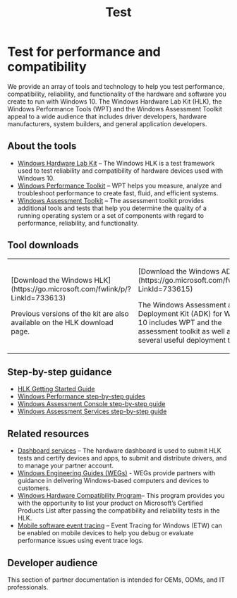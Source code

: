 ﻿---
title: Test
description: Provides guidelines for testing Windows hardware and software.
MSHAttr:
- 'PreferredSiteName:MSDN'
- 'PreferredLib:/library/windows/hardware'
ms.assetid: 7dc2a5d2-81e3-4e44-9477-b0d0ca4ce59b
ms.author: joshbax
ms.date: 05/05/2017
ms.topic: article
ms.prod: windows-hardware
ms.technology: windows-oem
---

# Test for performance and compatibility


We provide an array of tools and technology to help you test performance, compatibility, reliability, and functionality of the hardware and software you create to run with Windows 10. The Windows Hardware Lab Kit (HLK), the Windows Performance Tools (WPT) and the Windows Assessment Toolkit appeal to a wide audience that includes driver developers, hardware manufacturers, system builders, and general application developers.

## About the tools


-   [Windows Hardware Lab Kit](https://msdn.microsoft.com/en-us/library/windows/hardware/dn930814.aspx) – The Windows HLK is a test framework used to test reliability and compatibility of hardware devices used with Windows 10.
-   [Windows Performance Toolkit](wpt/index.md) – WPT helps you measure, analyze and troubleshoot performance to create fast, fluid, and efficient systems.
-   [Windows Assessment Toolkit](assessments/index.md) – The assessment toolkit provides additional tools and tests that help you determine the quality of a running operating system or a set of components with regard to performance, reliability, and functionality.

## Tool downloads


<table>
<colgroup>
<col width="50%" />
<col width="50%" />
</colgroup>
<tbody>
<tr class="odd">
<td><p>[Download the Windows HLK](https://go.microsoft.com/fwlink/p/?LinkId=733613)</p>
<p>Previous versions of the kit are also available on the HLK download page.</p></td>
<td><p>[Download the Windows ADK](https://go.microsoft.com/fwlink/p/?LinkId=733615)</p>
<p>The Windows Assessment and Deployment Kit (ADK) for Windows 10 includes WPT and the assessment toolkit as well as several useful deployment tools.</p></td>
</tr>
</tbody>
</table>

 

## Step-by-step guidance

-   [HLK Getting Started Guide](https://msdn.microsoft.com/en-us/library/windows/hardware/dn915002.aspx)
-   [Windows Performance step-by-step guides](wpt/windows-performance-step-by-step-guides.md)
-   [Windows Assessment Console step-by-step guide](assessments/windows-assessment-console-step-by-step-guide.md)
-   [Windows Assessment Services step-by-step guide](assessments/windows-assessment-services-step-by-step-guide-was.md)


## Related resources


-   [Dashboard services](https://msdn.microsoft.com/library/windows/hardware/br230803.aspx) – The hardware dashboard is used to submit HLK tests and certify devices and apps, to submit and distribute drivers, and to manage your partner account.
-   [Windows Engineering Guides (WEGs)](weg/index.md) - WEGs provide partners with guidance in delivering Windows-based computers and devices to customers.
-   [Windows Hardware Compatibility Program](https://msdn.microsoft.com/windows/hardware/commercialize/design/compatibility/1703/index)– This program provides you with the opportunity to list your product on Microsoft’s Certified Products List after passing the compatibility and reliability tests in the HLK.
-   [Mobile software event tracing](mobile-tracing/index.md) – Event Tracing for Windows (ETW) can be enabled on mobile devices to help you debug or evaluate performance issues using event trace logs.

## Developer audience


This section of partner documentation is intended for OEMs, ODMs, and IT professionals.
